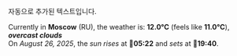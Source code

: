 
자동으로 추가된 텍스트입니다.

<!--START_SECTION:weather:moscow-->
Currently in **Moscow** (RU), the weather is: **12.0°C** (feels like **11.0°C**), ***overcast clouds***<br/>
On *August 26, 2025*, the *sun rises* at 🌅**05:22** and *sets* at 🌇**19:40**.
<!--END_SECTION:weather-->
